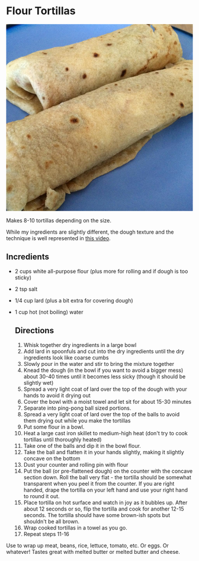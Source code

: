 # Flour Tortillas

![Tortillas](/img/tortillas.jpg)

Makes 8-10 tortillas depending on the size.

While my ingredients are slightly different, the dough texture and the technique is well represented in [this video](https://youtu.be/BSQNPWi-zxc?si=UnYqbLjMvtukzTwz).

## Incredients

* 2 cups white all-purpose flour (plus more for rolling and if dough is too sticky)
* 2 tsp salt
* 1/4 cup lard (plus a bit extra for covering dough)
* 1 cup hot (not boiling) water

  ## Directions

  1. Whisk together dry ingredients in a large bowl
  2. Add lard in spoonfuls and cut into the dry ingredients until the dry ingredients look like coarse cumbs
  3. Slowly pour in the water and stir to bring the mixture together
  4. Knead the dough (in the bowl if you want to avoid a bigger mess) about 30-40 times until it becomes less sicky (though it should be slightly wet)
  5. Spread a very light coat of lard over the top of the dough with your hands to avoid it drying out
  6. Cover the bowl with a moist towel and let sit for about 15-30 minutes
  7. Separate into ping-pong ball sized portions.
  8. Spread a very light coat of lard over the top of the balls to avoid them drying out while you make the tortillas
  9. Put some flour in a bowl.
  10. Heat a large cast iron skillet to medium-high heat (don't try to cook tortillas until thoroughly heated)
  11. Take one of the balls and dip it in the bowl flour.
  12. Take the ball and flatten it in your hands slightly, making it slightly concave on the bottom
  13. Dust your counter and rolling pin with flour
  14. Put the ball (or pre-flattened dough) on the counter with the concave section down. Roll the ball very flat - the tortilla should be somewhat transparent when you peel it from the counter. If you are right handed, drape the tortilla on your left hand and use your right hand to round it out.
  15. Place tortilla on hot surface and watch in joy as it bubbles up. After about 12 seconds or so, flip the tortilla and cook for another 12-15 seconds. The tortilla should have some brown-ish spots but shouldn't be all brown.
  16. Wrap cooked tortillas in a towel as you go.
  17. Repeat steps 11-16

Use to wrap up meat, beans, rice, lettuce, tomato, etc. Or eggs. Or whatever! Tastes great with melted butter or melted butter and cheese.

